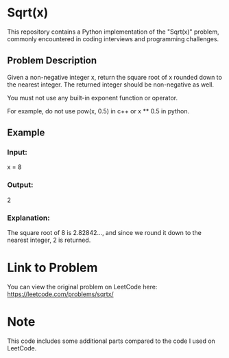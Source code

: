# Sqrt(x)

This repository contains a Python implementation of the "Sqrt(x)" problem, commonly encountered in coding interviews and programming challenges.

## Problem Description

Given a non-negative integer x, return the square root of x rounded down to the nearest integer. The returned integer should be non-negative as well.

You must not use any built-in exponent function or operator.

For example, do not use pow(x, 0.5) in c++ or x ** 0.5 in python.


## Example
### Input:
x = 8
### Output:
2
### Explanation:
The square root of 8 is 2.82842..., and since we round it down to the nearest integer, 2 is returned.

# Link to Problem
You can view the original problem on LeetCode here: https://leetcode.com/problems/sqrtx/

# Note
This code includes some additional parts compared to the code I used on LeetCode.





